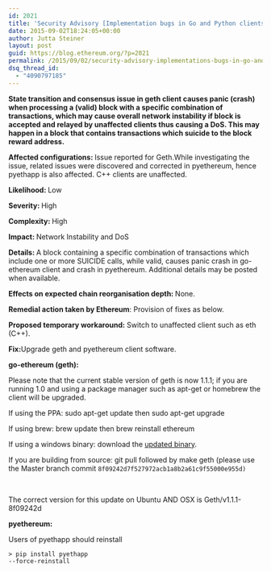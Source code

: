 ```yaml
---
id: 2021
title: 'Security Advisory [Implementation bugs in Go and Python clients can cause DoS – Fixed – Please update clients]'
date: 2015-09-02T18:24:05+00:00
author: Jutta Steiner
layout: post
guid: https://blog.ethereum.org/?p=2021
permalink: /2015/09/02/security-advisory-implementations-bugs-in-go-and-python-clients-can-cause-dos/
dsq_thread_id:
  - "4090797185"
---
```

<strong>State transition and consensus issue in geth client causes panic (crash) when processing a (valid) block with a specific combination of transactions, which may cause overall network instability if block is accepted and relayed by unaffected clients thus causing a DoS. This may happen in a block that contains transactions which suicide to the block reward address. </strong>

<b>Affected configurations: </b><span style="font-weight: 400">Issue reported for Geth.While investigating the issue, related issues were discovered and corrected in pyethereum, hence pyethapp is also affected. C++ clients are unaffected.</span>

<b>Likelihood: </b><span style="font-weight: 400">Low</span>

<b>Severity: </b><span style="font-weight: 400">High</span>

<b>Complexity: </b><span style="font-weight: 400">High</span>

<b>Impact: </b><span style="font-weight: 400">Network Instability and DoS</span>

<b>Details: <span style="font-weight: 400">A block containing a specific combination of transactions which include one or more SUICIDE calls, while valid, causes panic crash in go-ethereum client and crash in pyethereum. Additional details may be posted when available.</span></b>

<b>Effects on expected chain reorganisation depth: </b>None.

<b>Remedial action taken by Ethereum</b><span style="font-weight: 400">: Provision of fixes as below.</span>

<b>Proposed temporary workaround:</b><span style="font-weight: 400"> Switch to unaffected client such as eth (C++).</span>

<b>Fix:</b><span style="font-weight: 400">Upgrade geth and pyethereum client software.</span>

<b>go-ethereum (geth):</b>

<span style="font-weight: 400">Please note that the current stable version of geth is now 1.1.1; if you are running 1.0 and using a package manager such as apt-get or homebrew the client will be upgraded.</span>

<span style="font-weight: 400">If using the PPA: </span><span style="font-weight: 400">sudo apt-get update</span><span style="font-weight: 400"> then </span><span style="font-weight: 400">sudo apt-get upgrade</span>

<span style="font-weight: 400">If using brew: </span><span style="font-weight: 400">brew update</span><span style="font-weight: 400"> then </span><span style="font-weight: 400">brew reinstall ethereum</span>

<span style="font-weight: 400">If using a windows binary: download the </span><a href="https://build.ethdev.com/builds/Windows%20Go%20master%20branch/Geth-Win64-20150902012504-1.1.1-8f09242.zip"><span style="font-weight: 400">updated binary</span></a><span style="font-weight: 400">.</span>

<span style="font-weight: 400">If you are building from source: </span><span style="font-weight: 400">git pull</span><span style="font-weight: 400"> followed by </span><span style="font-weight: 400">make geth</span><span style="font-weight: 400"> (please use the Master branch commit </span><code><span style="font-weight: 400">8f09242d7f527972acb1a8b2a61c9f55000e955d)</span></code>

&nbsp;

<span style="font-weight: 400">The correct version for this update on Ubuntu AND OSX is Geth/v1.1.1-</span><span style="font-weight: 400">8f09242d</span>

<b>pyethereum:</b>

<span style="font-weight: 400">Users of pyethapp should reinstall </span>

<code><span style="font-weight: 400">&gt; pip install pyethapp --force-reinstall</span></code>